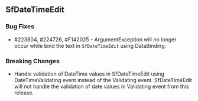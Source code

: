 ## SfDateTimeEdit

### Bug Fixes


* \#223804, #224726, #F142025 - ArgumentException will no longer occur while bind the text in `SfDateTimeEdit` using DataBinding.

### Breaking Changes
* Handle validation of DateTime values in SfDateTimeEdit using DateTimeValidating event instead of the Validating event. SfDateTimeEdit will not handle the validation of date values in Validating event from this release.
